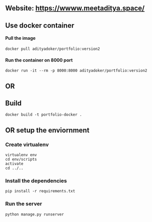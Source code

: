 ## Website: https://wwww.meetaditya.space/

## Use docker container 

#### Pull the image
```
docker pull adityadoker/portfolio:version2
```
#### Run the container on 8000 port
```
docker run -it --rm -p 8000:8000 adityadoker/portfolio:version2
```

## OR

## Build 
```
docker build -t portfolio-docker . 
```

## OR setup the enviornment

### Create virtualenv
```
virtualenv env
cd env/scripts
activate
cd ../..
```

### Install the dependencies
```
pip install -r requirements.txt
```

### Run the server
```
python manage.py runserver 
```